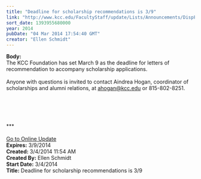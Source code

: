 ```yaml
---
title: "Deadline for scholarship recommendations is 3/9"
link: "http://www.kcc.edu/FacultyStaff/update/Lists/Announcements/DispForm.aspx?ID=1432"
sort_date: 1393955680000
year: 2014
pubDate: "04 Mar 2014 17:54:40 GMT"
creator: "Ellen Schmidt"
---
```


<div><b>Body:</b> <div class="ExternalClassEE1BBB5A9E4B4F40B93DB64C28F83735">
<div>The KCC Foundation has set March 9 as the deadline for letters of recommendation to accompany scholarship applications. </div>
<div> </div>
<div>Anyone with questions is invited to contact Aindrea Hogan, coordinator of scholarships and alumni relations, at <a href="mailto:ahogan@kcc.edu">ahogan@kcc.edu</a> or 815-802-8251.</div>
<div> </div>
<div> </div>
<div> </div>
<div> </div>
<div> </div>
<div>
<div>***</div>
<div> </div>
<div></div>
<div><a href="/FacultyStaff/update/Pages/dailyupdate.aspx">Go to Online Update</a></div>
<div></div></div></div></div>
<div><b>Expires:</b> 3/9/2014</div>
<div><b>Created:</b> 3/4/2014 11:54 AM</div>
<div><b>Created By:</b> Ellen Schmidt</div>
<div><b>Start Date:</b> 3/4/2014</div>
<div><b>Title:</b> Deadline for scholarship recommendations is 3/9</div>
